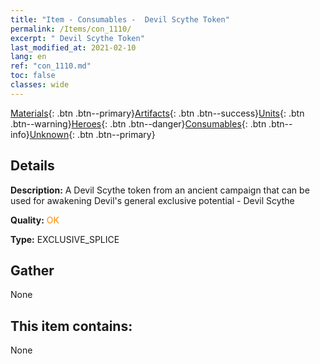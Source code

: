 ```yaml
---
title: "Item - Consumables -  Devil Scythe Token"
permalink: /Items/con_1110/
excerpt: " Devil Scythe Token"
last_modified_at: 2021-02-10
lang: en
ref: "con_1110.md"
toc: false
classes: wide
---
```

 [Materials](/Items/){: .btn .btn--primary}[Artifacts](/Items/Artifacts/){: .btn .btn--success}[Units](/Items/Units/){: .btn .btn--warning}[Heroes](/Items/Heroes/){: .btn .btn--danger}[Consumables](/Items/Consumables/){: .btn .btn--info}[Unknown](/Items/Unknown/){: .btn .btn--primary}

## Details
 **Description:** A Devil Scythe token from an ancient campaign that can be used for awakening Devil's general exclusive potential - Devil Scythe

 **Quality:** <span style="color: #FF8C00">OK</span>

 **Type:** EXCLUSIVE_SPLICE

## Gather

  None

## This item contains:

  None

